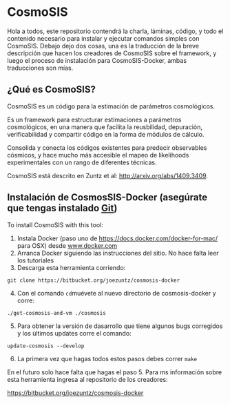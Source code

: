 # CosmoSIS

Hola a todos, este repositorio contendrá la charla, láminas, código, y todo el contenido necesario para instalar y ejecutar comandos simples con CosmoSIS. Debajo dejo dos cosas, una es la traducción de la breve descripción que hacen los creadores de CosmoSIS sobre el framework, y luego el proceso de instalación para CosmoSIS-Docker, ambas traducciones son mías.

## ¿Qué es CosmoSIS?

CosmoSIS es un código para la estimación de parámetros cosmológicos.

Es un framework para estructurar estimaciones a parámetros cosmológicos, en una 
manera que facilita la reusbilidad, depuración, verificabilidad y compartir código 
en la forma de módulos de cálculo. 

Consolida y conecta los códigos existentes para predecir observables cósmicos, y hace 
mucho más accesible el mapeo de likelihoods experimentales con un rango de diferentes técnicas.

CosmoSIS está descrito en Zuntz et al: http://arxiv.org/abs/1409.3409.

## Instalación de CosmosSIS-Docker (asegúrate que tengas instalado [Git](https://git-scm.com/))

To install CosmoSIS with this tool:

1. Instala Docker (paso uno de https://docs.docker.com/docker-for-mac/ para OSX) desde 
www.docker.com
2. Arranca Docker siguiendo las instrucciones del sitio. No hace falta leer los tutoriales
3. Descarga esta herramienta corriendo:

```
git clone https://bitbucket.org/joezuntz/cosmosis-docker
```
4. Con el comando `cd`muévete al nuevo directorio de cosmosis-docker y corre:

```
./get-cosmosis-and-vm ./cosmosis
```
5. Para obtener la versión de dasarrollo que tiene algunos bugs corregidos y los ùltimos updates corre el comando:
```
update-cosmosis --develop
```
6. La primera vez que hagas todos estos pasos debes correr `make`

En el futuro solo hace falta que hagas el paso 5. Para ms información sobre esta herramienta 
ingresa al repositorio de los creadores:

https://bitbucket.org/joezuntz/cosmosis-docker
